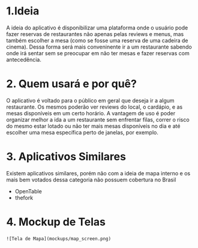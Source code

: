 # 1.Ideia
A ideia do aplicativo é disponibilizar uma plataforma onde o usuário pode fazer reservas de restaurantes não apenas pelas reviews e menus, mas também escolher a mesa (como se fosse uma reserva de uma cadeira de cinema). Dessa forma será mais conveninente ir a um restaurante sabendo onde irá sentar sem se preocupar em não ter mesas e fazer reservas com antecedência.

# 2. Quem usará e por quê?
O aplicativo é voltado para o público em geral que deseja ir a algum restaurante. Os mesmos poderão ver reviews do local, o cardápio, e as mesas disponíveis em um certo horário. A vantagem de uso é poder organizar melhor a ida a um restaurante sem enfrentar filas, correr o risco do mesmo estar lotado ou não ter mais mesas disponíveis no dia e até escolher uma mesa específica perto de janelas, por exemplo.

# 3. Aplicativos Similares
Existem aplicativos similares, porém não com a ideia de mapa interno e os mais bem votados dessa categoria não possuem cobertura no Brasil
* OpenTable
* thefork

# 4. Mockup de Telas
    ![Tela de Mapa](mockups/map_screen.png)